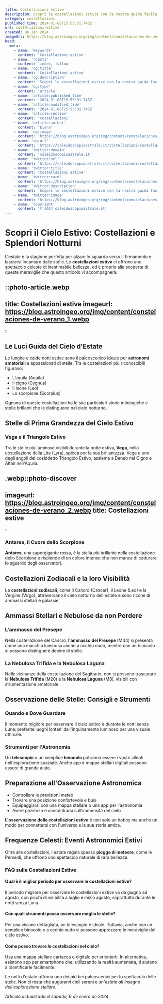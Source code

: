 ```yaml
---
title: Costellazioni estive
description: Scopri le costellazioni estive con la nostra guida facile. Osserva il cielo dItalia e identifica le stelle destate. Brillano per te!
category: costellazioni
published_time: 2024-01-06T15:55:31.743Z
url: costellazioni-estive
created: 06 Jan 2024
imageUrl: https://blog.astroingeo.org/img/content/constelaciones-de-verano_1.webp
head:
  meta:
    - name: 'keywords'
      content: 'Costellazioni estive'
    - name: 'robots'
      content: 'index, follow'
    - name: 'og:title'
      content: 'Costellazioni estive'
    - name: 'og:description'
      content: 'Scopri le costellazioni estive con la nostra guida facile. Osserva il cielo dItalia e identifica le stelle destate. Brillano per te!'
    - name: 'og:type'
      content: 'article'
    - name: 'article:published_time'
      content: '2024-01-06T15:55:31.743Z'
    - name: 'article:modified_time'
      content: '2024-01-06T15:55:31.743Z'
    - name: 'article:section'
      content: 'costellazioni'
    - name: 'article:author'
      content: 'Elena'
    - name: 'og:image'
      content: 'https://blog.astroingeo.org/img/content/constelaciones-de-verano_1.webp'
    - name: 'og:url'
      content: 'https://caleidoscopioastrale.it/costellazioni/costellazioni-estive'
    - name: 'twitter:domain'
      content: 'caleidoscopioastrale.it'
    - name: 'twitter:url'
      content: 'https://caleidoscopioastrale.it/costellazioni/costellazioni-estive'
    - name: 'twitter:title'
      content: 'Costellazioni estive'
    - name: 'twitter:card'
      content: 'https://blog.astroingeo.org/img/content/constelaciones-de-verano_1.webp'
    - name: 'twitter:description'
      content: 'Scopri le costellazioni estive con la nostra guida facile. Osserva il cielo dItalia e identifica le stelle destate. Brillano per te!'
    - name: 'twitter:image'
      content: 'https://blog.astroingeo.org/img/content/constelaciones-de-verano_1.webp'
    - name: 'copyright'
      content: '© 2024 caleidoscopioastrale.it'
---
```

# Scopri il Cielo Estivo: Costellazioni e Splendori Notturni

L'estate è la stagione perfetta per alzare lo sguardo verso il firmamento e lasciarsi incantare dalle stelle. Le **costellazioni estive** ci offrono uno spettacolo celeste di inestimabile bellezza, ed è proprio alla scoperta di queste meraviglie che questo articolo vi accompagnerà.

::photo-article.webp
---
title: Costellazioni estive
imageurl: https://blog.astroingeo.org/img/content/constelaciones-de-verano_1.webp
---
::

## Le Luci Guida del Cielo d'Estate
Le lunghe e calde notti estive sono il palcoscenico ideale per **astronomi amatoriali** e appassionati di stelle. Tra le costellazioni più riconoscibili figurano:

- L’aquila (Aquila)
- Il cigno (Cygnus)
- Il leone (Leo)
- Lo scorpione (Scorpius)
  
Ognuna di queste costellazioni ha le sue particolari storie mitologiche e stelle brillanti che le distinguono nel cielo notturno.

## Stelle di Prima Grandezza del Cielo Estivo

### Vega e il Triangolo Estivo
Tra le stelle più luminose visibili durante la notte estiva, **Vega**, nella costellazione della Lira (Lyra), spicca per la sua brillantezza. Vega è uno degli angoli del cosiddetto Triangolo Estivo, assieme a Deneb nel Cigno e Altair nell'Aquila.

.webp::photo-discover
---
imageurl: https://blog.astroingeo.org/img/content/constelaciones-de-verano_2.webp
title: Costellazioni estive
---
::

### Antares, il Cuore dello Scorpione
**Antares**, una supergigante rossa, è la stella più brillante nella costellazione dello Scorpione e risplende di un colore intenso che non manca di catturare lo sguardo degli osservatori.

## Costellazioni Zodiacali e la loro Visibilità
Le **costellazioni zodiacali**, come il Cancro (Cancer), il Leone (Leo) e la Vergine (Virgo), attraversano il cielo notturno dell'estate e sono ricche di ammassi stellari e galassie.

## Ammassi Stellari e Nebulose da non Perdere

### L'ammasso del Presepe 
Nella costellazione del Cancro, l'**ammasso del Presepe** (M44) si presenta come una macchia luminosa anche a occhio nudo, mentre con un binocolo si possono distinguere decine di stelle.

### La Nebulosa Trifida e la Nebulosa Laguna
Nelle vicinanze della costellazione del Sagittario, non si possono trascurare la **Nebulosa Trifida** (M20) e la **Nebulosa Laguna** (M8), visibili con strumentazione amatoriale.

## Osservazione delle Stelle: Consigli e Strumenti

### Quando e Dove Guardare
Il momento migliore per osservare il cielo estivo è durante le notti senza Luna; preferite luoghi lontani dall'inquinamento luminoso per una visuale ottimale.

### Strumenti per l'Astronomia
Un **telescopio** o un semplice **binocolo** potranno essere i vostri alleati nell'esplorazione spaziale. Anche app e mappe stellari digitali possono essere di grande aiuto.

## Preparazione all'Osservazione Astronomica

- Controllare le previsioni meteo
- Trovare una posizione confortevole e buia
- Equipaggiarsi con una mappa stellare o una app per l'astronomia
- Avere pazienza e concentrarsi sull'immensità del cielo

**L'osservazione delle costellazioni estive** è non solo un hobby ma anche un modo per connettersi con l'universo e la sua storia antica.

## Frequenze Celesti: Eventi Astronomici Estivi

Oltre alle costellazioni, l'estate regala spesso **piogge di meteore**, come le Perseidi, che offrono uno spettacolo naturale di rara bellezza.

### FAQ sulle Costellazioni Estive

#### Qual è il miglior periodo per osservare le costellazioni estive?
Il periodo migliore per osservare le costellazioni estive va da giugno ad agosto, con picchi di visibilità a luglio e inizio agosto, soprattutto durante le notti senza Luna.

#### Con quali strumenti posso osservare meglio le stelle?
Per una visione dettagliata, un telescopio è ideale. Tuttavia, anche con un semplice binocolo o a occhio nudo si possono apprezzare le meraviglie del cielo estivo.

#### Come posso trovare le costellazioni nel cielo?
Usa una mappa stellare cartacea o digitale per orientarti. In alternativa, esistono app per smartphone che, utilizzando la realtà aumentata, ti aiutano a identificarle facilmente.

Le notti d'estate offrono uno dei più bei palcoscenici per lo spettacolo delle stelle. Non ci resta che augurarvi cieli sereni e *un'estate all'insegna dell'esplorazione stellare*.

_Artículo actualizado el sábado, 6 de enero de 2024_